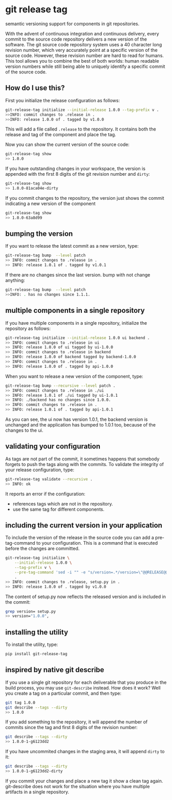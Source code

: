 # git release tag
semantic versioning support for components in git repositories.

With the advent of continuous integration and continuous delivery, every commit to the source code repository delivers 
a new version of the software. The git source code repository system uses a 40 character long revision number, which
very accurately point at a specific version of the source code. However, these revision number are hard to read
for humans. This tool allows you to combine the best of both worlds: human readable version numbers while still being
able to uniquely identify a specific commit of the source code.

## How do I use this?
First you initialize the release configuration as follows:

```bash
git-release-tag initialize --initial-release 1.0.0 --tag-prefix v .
>>INFO: commit changes to .release in .
>>INFO: release 1.0.0 of . tagged by v1.0.0
```
This will add a file  called `.release` to the repository. It contains both the release and tag of the component
and place the tag. 

Now you can show the current version of the source code:

```bash
git-release-tag show 
>> 1.0.0
``` 
If you have outstanding changes in your workspace, the version is appended with the first 8 digits of the git revision number and
  `dirty`:
```bash
git-release-tag show
>> 1.0.0-81aca04e-dirty
```

If you commit changes to the repository, the version just shows the commit indicating a new version of the component

```bash
git-release-tag show
>> 1.0.0-63a8d99
```


## bumping the version
If you want to release the latest commit as a new version, type:
```bash
git-release-tag bump  --level patch 
>> INFO: commit changes to .release in .
>> INFO: release 1.0.1 of . tagged by v1.0.1
```
If there are no changes since the last version. bump with not change anything:
```bash
git-release-tag bump  --level patch  
>>INFO: . has no changes since 1.1.1.
```

## multiple components in a single repository
If you have multiple components in a single repository, initialize the repository as follows:

```bash
git-release-tag initialize --initial-release 1.0.0 ui backend .
>> INFO: commit changes to .release in ui
>> INFO: release 1.0.0 of ui tagged by ui-1.0.0
>> INFO: commit changes to .release in backend
>> INFO: release 1.0.0 of backend tagged by backend-1.0.0
>> INFO: commit changes to .release in .
>> INFO: release 1.0.0 of . tagged by api-1.0.0
```

When you want to release a new version of the component, type:
```bash
git-release-tag bump --recursive --level patch . 
>> INFO: commit changes to .release in ./ui
>> INFO: release 1.0.1 of ./ui tagged by ui-1.0.1
>> INFO: ./backend has no changes since 1.0.0.
>> INFO: commit changes to .release in .
>> INFO: release 1.0.1 of . tagged by api-1.0.1
```
As you can see, the ui now has version 1.0.1, the backend version is unchanged and the application has bumped to 1.0.1
 too, because of the changes to the ui.

## validating your configuration
As tags are not part of the commit, it sometimes happens that somebody forgets to push the tags along with the
commits. To validate the integrity of your release configuration, type:

```bash
git-release-tag validate --recursive .
>> INFO: ok
```
It reports an error if the configuration:
- references tags which are not in the repository.
- use the same tag for different components.

## including the current version in your application
To include the version of the release in the source code you can add a pre-tag-command to your configuration. This
is a command that is executed before the changes are committed.

```bash
git-release-tag initialize \
    --initial-release 1.0.0 \
    --tag-prefix v \
    --pre-tag-command 'sed -i "" -e "s/version=.*/version=\"@@RELEASE@@\",/g" setup.py' \
    .
>> INFO: commit changes to .release, setup.py in .
>> INFO: release 1.0.0 of . tagged by v1.0.0
```

The content of setup.py now reflects the released version and is included in the commit:
```bash
grep version= setup.py
>> version="1.0.0",
```

## installing the utility
To install the utility, type:

```bash
pip install git-release-tag
```
 
## inspired by native git describe
If you use a single git repository for each deliverable that you produce in the build process, you may use
`git-describe` instead. How does it work? Well you create a tag on a particular commit, and then type:

```bash
git tag 1.0.0
git describe --tags --dirty
>> 1.0.0
```
If you add something to the repository, it will append the number of commits since the tag and first 8 digits of the
revision number:
```bash
git describe --tags --dirty
>> 1.0.0-1-g6123dd2
```
If you have uncommited changes in the staging area, it will append `dirty` to it:
```bash
git describe --tags --dirty
>> 1.0.0-1-g6123dd2-dirty
```
If you commit your changes and place a new tag it show a clean tag again. git-describe does not work for the situation
where you have multiple artifacts in a single repository.
